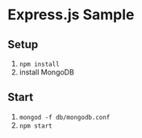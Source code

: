 Express.js Sample
=================

Setup
-------
1. `npm install`
1. install MongoDB

Start
-------
1. `mongod -f db/mongodb.conf`
1. `npm start`
